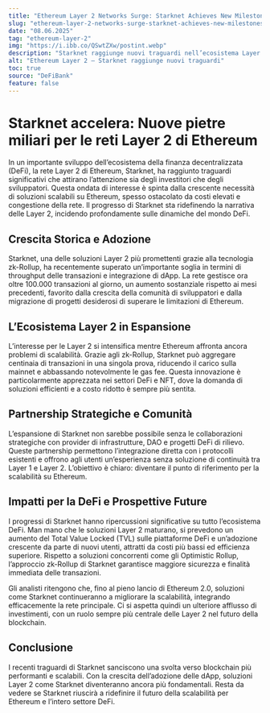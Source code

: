 ```yaml
---
title: "Ethereum Layer 2 Networks Surge: Starknet Achieves New Milestones"
slug: "ethereum-layer-2-networks-surge-starknet-achieves-new-milestones"
date: "08.06.2025"
tag: "ethereum-layer-2"
img: "https://i.ibb.co/QSwtZXw/postint.webp"
description: "Starknet raggiunge nuovi traguardi nell’ecosistema Layer 2 di Ethereum, consolidando la propria posizione e accelerando l’adozione di soluzioni di scalabilità nel settore DeFi."
alt: "Ethereum Layer 2 – Starknet raggiunge nuovi traguardi"
toc: true
source: "DeFiBank"
feature: false
---
```


# Starknet accelera: Nuove pietre miliari per le reti Layer 2 di Ethereum

In un importante sviluppo dell’ecosistema della finanza decentralizzata (DeFi), la rete Layer 2 di Ethereum, Starknet, ha raggiunto traguardi significativi che attirano l’attenzione sia degli investitori che degli sviluppatori. Questa ondata di interesse è spinta dalla crescente necessità di soluzioni scalabili su Ethereum, spesso ostacolato da costi elevati e congestione della rete. Il progresso di Starknet sta ridefinendo la narrativa delle Layer 2, incidendo profondamente sulle dinamiche del mondo DeFi.

## Crescita Storica e Adozione

Starknet, una delle soluzioni Layer 2 più promettenti grazie alla tecnologia zk-Rollup, ha recentemente superato un’importante soglia in termini di throughput delle transazioni e integrazione di dApp. La rete gestisce ora oltre 100.000 transazioni al giorno, un aumento sostanziale rispetto ai mesi precedenti, favorito dalla crescita della comunità di sviluppatori e dalla migrazione di progetti desiderosi di superare le limitazioni di Ethereum.

## L’Ecosistema Layer 2 in Espansione

L’interesse per le Layer 2 si intensifica mentre Ethereum affronta ancora problemi di scalabilità. Grazie agli zk-Rollup, Starknet può aggregare centinaia di transazioni in una singola prova, riducendo il carico sulla mainnet e abbassando notevolmente le gas fee. Questa innovazione è particolarmente apprezzata nei settori DeFi e NFT, dove la domanda di soluzioni efficienti e a costo ridotto è sempre più sentita.

## Partnership Strategiche e Comunità

L’espansione di Starknet non sarebbe possibile senza le collaborazioni strategiche con provider di infrastrutture, DAO e progetti DeFi di rilievo. Queste partnership permettono l’integrazione diretta con i protocolli esistenti e offrono agli utenti un’esperienza senza soluzione di continuità tra Layer 1 e Layer 2. L’obiettivo è chiaro: diventare il punto di riferimento per la scalabilità su Ethereum.

## Impatti per la DeFi e Prospettive Future

I progressi di Starknet hanno ripercussioni significative su tutto l’ecosistema DeFi. Man mano che le soluzioni Layer 2 maturano, si prevedono un aumento del Total Value Locked (TVL) sulle piattaforme DeFi e un’adozione crescente da parte di nuovi utenti, attratti da costi più bassi ed efficienza superiore. Rispetto a soluzioni concorrenti come gli Optimistic Rollup, l’approccio zk-Rollup di Starknet garantisce maggiore sicurezza e finalità immediata delle transazioni.

Gli analisti ritengono che, fino al pieno lancio di Ethereum 2.0, soluzioni come Starknet continueranno a migliorare la scalabilità, integrando efficacemente la rete principale. Ci si aspetta quindi un ulteriore afflusso di investimenti, con un ruolo sempre più centrale delle Layer 2 nel futuro della blockchain.

## Conclusione

I recenti traguardi di Starknet sanciscono una svolta verso blockchain più performanti e scalabili. Con la crescita dell’adozione delle dApp, soluzioni Layer 2 come Starknet diventeranno ancora più fondamentali. Resta da vedere se Starknet riuscirà a ridefinire il futuro della scalabilità per Ethereum e l’intero settore DeFi.
